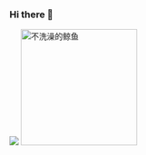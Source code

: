 ### Hi there 👋

![ ](https://github-readme-stats.vercel.app/api?username=hiszm&count_private=true)
<img src="https://img2020.cnblogs.com/blog/1170988/202010/1170988-20201017185032785-1510387627.png" width=205px; alt="不洗澡的鲸鱼">

<!--
**hiszm/hiszm** is a ✨ _special_ ✨ repository because its `README.md` (this file) appears on your GitHub profile.

Here are some ideas to get you started:

- 🔭 I’m currently working on ...
- 🌱 I’m currently learning ...
- 👯 I’m looking to collaborate on ...
- 🤔 I’m looking for help with ...
- 💬 Ask me about ...
- 📫 How to reach me: ...
- 😄 Pronouns: ...
- ⚡ Fun fact: ...
-->
